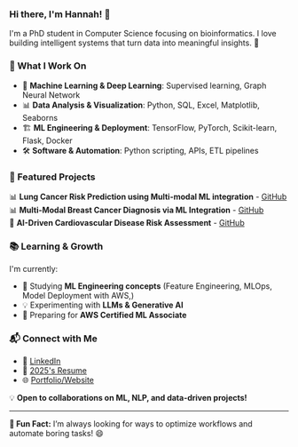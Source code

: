 ### Hi there, I'm Hannah! 👋

I'm a PhD student in Computer Science focusing on bioinformatics. I love building intelligent systems that turn data into meaningful insights. 🚀

### 🔬 What I Work On
- 🧠 **Machine Learning & Deep Learning**: Supervised learning, Graph Neural Network
- 📊 **Data Analysis & Visualization**: Python, SQL, Excel, Matplotlib, Seaborns
- 🏗️ **ML Engineering & Deployment**: TensorFlow, PyTorch, Scikit-learn, Flask, Docker
- 🛠️ **Software & Automation**: Python scripting, APIs, ETL pipelines

### 📂 Featured Projects
📊 **Lung Cancer Risk Prediction using Multi-modal ML integration** - [GitHub](https://github.com/ht-pham/breast-cancer)  
📊 **Multi-Modal Breast Cancer Diagnosis via ML Integration** - [GitHub](https://github.com/ht-pham/breast-cancer)  
📝 **AI-Driven Cardiovascular Disease Risk Assessment** - [GitHub](https://github.com/ht-pham/heart-disease)  

### 📚 Learning & Growth
I'm currently:  
- 📖 Studying **ML Engineering concepts** (Feature Engineering, MLOps, Model Deployment with AWS,)
- 💡 Experimenting with **LLMs & Generative AI**
- 🎯 Preparing for **AWS Certified ML Associate**

### 📬 Connect with Me
- 💼 [LinkedIn](https://www.linkedin.com/in/htpham329/)
- 📄 [2025's Resume](https://ht-pham.github.io/resume)
- 🌐 [Portfolio/Website](https://ht-pham.github.io/) 

💡 **Open to collaborations on ML, NLP, and data-driven projects!**

---
**📌 Fun Fact:** I’m always looking for ways to optimize workflows and automate boring tasks! 😄

